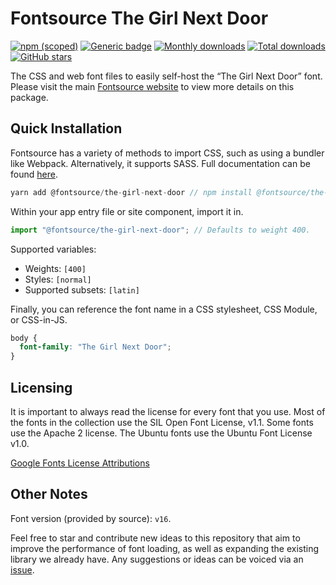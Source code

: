 # Fontsource The Girl Next Door

[![npm (scoped)](https://img.shields.io/npm/v/@fontsource/the-girl-next-door?color=brightgreen)](https://www.npmjs.com/package/@fontsource/the-girl-next-door) [![Generic badge](https://img.shields.io/badge/fontsource-passing-brightgreen)](https://github.com/fontsource/fontsource) [![Monthly downloads](https://badgen.net/npm/dm/@fontsource/the-girl-next-door)](https://github.com/fontsource/fontsource) [![Total downloads](https://badgen.net/npm/dt/@fontsource/the-girl-next-door)](https://github.com/fontsource/fontsource) [![GitHub stars](https://img.shields.io/github/stars/fontsource/fontsource.svg?style=social&label=Star)](https://github.com/fontsource/fontsource/stargazers)

The CSS and web font files to easily self-host the “The Girl Next Door” font. Please visit the main [Fontsource website](https://fontsource.org/fonts/the-girl-next-door) to view more details on this package.

## Quick Installation

Fontsource has a variety of methods to import CSS, such as using a bundler like Webpack. Alternatively, it supports SASS. Full documentation can be found [here](https://fontsource.org/docs/introduction).

```javascript
yarn add @fontsource/the-girl-next-door // npm install @fontsource/the-girl-next-door
```

Within your app entry file or site component, import it in.

```javascript
import "@fontsource/the-girl-next-door"; // Defaults to weight 400.
```

Supported variables:

- Weights: `[400]`
- Styles: `[normal]`
- Supported subsets: `[latin]`

Finally, you can reference the font name in a CSS stylesheet, CSS Module, or CSS-in-JS.

```css
body {
  font-family: "The Girl Next Door";
}
```

## Licensing

It is important to always read the license for every font that you use.
Most of the fonts in the collection use the SIL Open Font License, v1.1. Some fonts use the Apache 2 license. The Ubuntu fonts use the Ubuntu Font License v1.0.

[Google Fonts License Attributions](https://fonts.google.com/attribution)

## Other Notes

Font version (provided by source): `v16`.

Feel free to star and contribute new ideas to this repository that aim to improve the performance of font loading, as well as expanding the existing library we already have. Any suggestions or ideas can be voiced via an [issue](https://github.com/fontsource/fontsource/issues).
